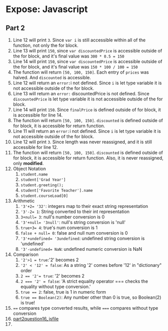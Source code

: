 # Expose: Javascript
## Part 2
1. Line 12 will print `3`. Since `var i` is still accessible within all of the function, not only the for block.
2. Line 13 will print `150`, since `var discountedPrice` is accessible outside of the for block, and it's final value was `300 * 0.5 = 150`
3. Line 14 will print `150`, since `var discountedPrice` is accessible outside of the for block, and it's final value was `150 * 100 / 100 = 150`
4. The function will return `[50, 100, 150]`. Each entry of `prices` was halved. And `discounted` is accessible. 
5. Line 12 will return an `error:`i not defined. Since `i` is let type variable it is not accessible outside of the for block.
6. Line 13 will return an `error:` discountedPrice is not defined. Since `discountedPrice` is let type variable it is not accessible outside of the for block.
7. Line 14 will print `150`. Since `finalPrice` is defined outside of for block, it is accessible for line 14.
8. The function will return `[50, 100, 150]`. `discounted` is defined outside of for block, it is accessible for return function.
9. Line 11 will return an `error:`i not defined. Since `i` is let type variable it is not accessible outside of the for block.
10. Line 12 will print `3`. Since length was never reassigned, and it is still accessible for line 12. 
11. The function will return `[50, 100, 150]`. `discounted` is defined outside of for block, it is accessible for return function. Also, it is never reassigned, only **modified**.
12. Object Notation
    1. `student.name`
    2. `student['Grad Year']`
    3. `student.greeting();`
    4. `student['Favorite Teacher'].name`
    5. `student.courseLoad[0]`
13. Arithmetic
    1. `'3'+2= '32'`: integers map to their exact string representation
    2. `'3'-2= 1`: String converted to their int representation
    3. `3+null= 3`: null's number conversion is 0
    4. `'3'+null= '3null'`: null's string conversion is 'null' 
    5. `true+3= 4`: true's num conversion is 1
    6. `false + null= 0`: false and null num conversion is 0
    7. `'3'+undefined= '3undefined`: undefined string conversion is 'undefined'
    8. `'3'-undefined= NaN`: undefined numeric conversion is NaN
14. Comparison
    1. `'2'>1 = true`:'2' becomes 2
    2. `'2' < '12' = false`: As a string '2' comes before '12' in "dictionary" order
    3. `2 == '2'= true`: '2' becomes 2
    4. `2 === '2' = false`: 'A strict equality operator === checks the equality without type conversion.'
    5. `true == 2`: false, true is 1 in numeric form
    6. `true == Boolean(2)`: Any number other than 0 is true, so Boolean(2) is true!
15. `==` compares type converted results, while `===` compares without type conversion 
16. [part2question16_jsfile](part2-question16.js)
17. 